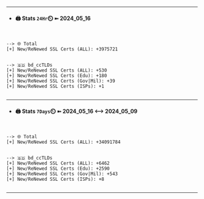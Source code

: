 

---
- #### 🖨️ **Stats** `24Hr`⏲️ ➼ 2024_05_16
```console


--> 🌐 Total
[+] New/ReNewed SSL Certs (ALL): +3975721


--> 🇧🇩 bd_ccTLDs
[+] New/ReNewed SSL Certs (ALL): +530
[+] New/ReNewed SSL Certs (Edu): +180
[+] New/ReNewed SSL Certs (Gov|Mil): +39
[+] New/ReNewed SSL Certs (ISPs): +1


```

---
- #### 🖨️ **Stats** `7Days`⏲️ ➼ 2024_05_16 <--> 2024_05_09
```console


--> 🌐 Total
[+] New/ReNewed SSL Certs (ALL): +34091784


--> 🇧🇩 bd_ccTLDs
[+] New/ReNewed SSL Certs (ALL): +6462
[+] New/ReNewed SSL Certs (Edu): +2590
[+] New/ReNewed SSL Certs (Gov|Mil): +543
[+] New/ReNewed SSL Certs (ISPs): +8


```

---


